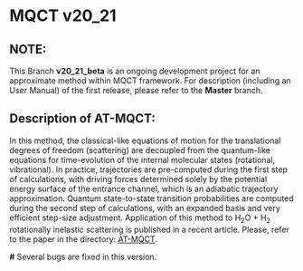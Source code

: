 # MQCT v20_21

## NOTE:

This Branch **v20_21_beta** is an ongoing development project for an approximate method within MQCT framework. For description (including an User Manual) of the first release, please refer to the **Master** branch.

## Description of AT-MQCT:

In this method, the classical-like equations of motion for the translational degrees of freedom (scattering) are decoupled from the quantum-like equations for time-evolution of the internal molecular states (rotational, vibrational). In practice, trajectories are pre-computed during the first step of calculations, with driving forces determined solely by the potential energy surface of the entrance channel, which is an adiabatic trajectory approximation. Quantum state-to-state transition probabilities are computed during the second step of calculations, with an expanded basis and very efficient step-size adjustment. Application of this method to H<sub>2</sub>O + H<sub>2</sub> rotationally inelastic scattering is published in a recent article. Please, refer to the paper in the directory: [AT-MQCT](./AT_MQCT.pdf).

**#** Several bugs are fixed in this version.
